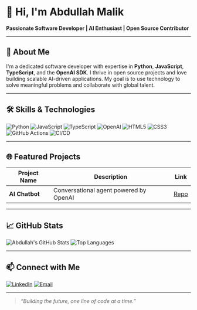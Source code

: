 
# 👋 Hi, I'm Abdullah Malik

**Passionate Software Developer | AI Enthusiast | Open Source Contributor**

---

## 🚀 About Me

I'm a dedicated software developer with expertise in **Python**, **JavaScript**, **TypeScript**, and the **OpenAI SDK**. I thrive in open source projects and love building scalable AI-driven applications. My goal is to use technology to solve meaningful problems and collaborate with global talent.

---

## 🛠️ Skills & Technologies

![Python](https://img.shields.io/badge/-Python-blue?style=flat-square&logo=python) 
![JavaScript](https://img.shields.io/badge/-JavaScript-yellow?style=flat-square&logo=javascript)
![TypeScript](https://img.shields.io/badge/-TypeScript-blue?style=flat-square&logo=typescript)
![OpenAI](https://img.shields.io/badge/-OpenAI-23213c?style=flat-square&logo=openai)
![HTML5](https://img.shields.io/badge/-HTML5-orange?style=flat-square&logo=html5)
![CSS3](https://img.shields.io/badge/-CSS3-blue?style=flat-square&logo=css3)
![GitHub Actions](https://img.shields.io/badge/-GitHub_Actions-2088FF?style=flat-square&logo=github-actions)
![CI/CD](https://img.shields.io/badge/-CI/CD-informational?style=flat-square)

---

## 🌐 Featured Projects

| Project Name          | Description                              | Link                                                         |
|-----------------------|------------------------------------------|--------------------------------------------------------------|
| **AI Chatbot**        | Conversational agent powered by OpenAI    | [Repo](https://github.com/AbdullahMalik17/)        
---

## 📈 GitHub Stats

![Abdullah's GitHub Stats](https://github-readme-stats.vercel.app/api?username=AbdullahMalik17&show_icons=true&theme=radical)
![Top Languages](https://github-readme-stats.vercel.app/api/top-langs/?username=AbdullahMalik17&layout=compact&theme=radical)

---



## 📫 Connect with Me

[![LinkedIn](https://img.shields.io/badge/-LinkedIn-blue?style=flat-square&logo=linkedin)](www.linkedin.com/in/muhammad-abdullah-athar)
[![Email](https://img.shields.io/badge/-Email-red?style=flat-square&logo=gmail)](mailto:muhammadabdullah51700@gmail.com)

---

> _“Building the future, one line of code at a time.”_



<!--
**AbdullahMalik17/AbdullahMalik17** is a ✨ _special_ ✨ repository because its `README.md` (this file) appears on your GitHub profile.

Here are some ideas to get you started:

- 🔭 I’m currently working on ...
- 🌱 I’m currently learning ...
- 👯 I’m looking to collaborate on ...
- 🤔 I’m looking for help with ...
- 💬 Ask me about ...
- 📫 How to reach me: ...
- 😄 Pronouns: ...
- ⚡ Fun fact: ...
-->
